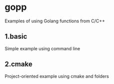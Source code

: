 # gopp
Examples of using Golang functions from C/C++

## 1.basic

Simple example using command line

## 2.cmake

Project-oriented example using cmake and folders
